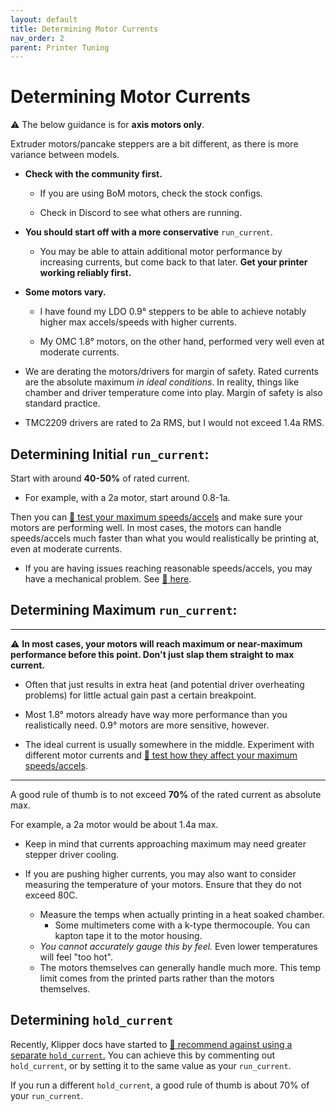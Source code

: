 ```yaml
---
layout: default
title: Determining Motor Currents
nav_order: 2
parent: Printer Tuning
---
```

# Determining Motor Currents
:warning: The below guidance is for **axis motors only**.

Extruder motors/pancake steppers are a bit different, as there is more variance between models.

- **Check with the community first.**
    - If you are using BoM motors, check the stock configs.

    - Check in Discord to see what others are running.

- **You should start off with a more conservative** `run_current`.
    - You may be able to attain additional motor performance by increasing currents, but come back to that later. **Get your printer working reliably first.**

- **Some motors vary.**
    - I have found my LDO 0.9° steppers to be able to achieve notably higher max accels/speeds with higher currents. 

    - My OMC 1.8° motors, on the other hand, performed very well even at moderate currents.

- We are derating the motors/drivers for margin of safety. Rated currents are the absolute maximum *in ideal conditions*. In reality, things like chamber and driver temperature come into play. Margin of safety is also standard practice.
- TMC2209 drivers are rated to 2a RMS, but I would not exceed 1.4a RMS.

## Determining Initial `run_current`:
Start with around **40-50%** of rated current.

- For example, with a 2a motor, start around 0.8-1a.

Then you can [:page_facing_up: test your maximum speeds/accels](http://localhost:4000/Print-Tuning-Guide/articles/determining_max_speeds_accels.html) and make sure your motors are performing well. In most cases, the motors can handle speeds/accels much faster than what you would realistically be printing at, even at moderate currents.
- If you are having issues reaching reasonable speeds/accels, you may have a mechanical problem. See [:page_facing_up: here](http://localhost:4000/Print-Tuning-Guide/articles/troubleshooting/layer_shifting.html).

## Determining Maximum `run_current`:

---------------------------------
:warning: **In most cases, your motors will reach maximum or near-maximum performance before this point. Don't just slap them straight to max current.** 

- Often that just results in extra heat (and potential driver overheating problems) for little actual gain past a certain breakpoint.

- Most 1.8° motors already have way more performance than you realistically need. 0.9° motors are more sensitive, however.

- The ideal current is usually somewhere in the middle. Experiment with different motor currents and [:page_facing_up: test how they affect your maximum speeds/accels](http://localhost:4000/Print-Tuning-Guide/articles/determining_max_speeds_accels.html).

---------------------------------

A good rule of thumb is to not exceed **70%** of the rated current as absolute max.

For example, a 2a motor would be about 1.4a max.


- Keep in mind that currents approaching maximum may need greater stepper driver cooling.

- If you are pushing higher currents, you may also want to consider measuring the temperature of your motors. Ensure that they do not exceed 80C.
    - Measure the temps when actually printing in a heat soaked chamber.
        - Some multimeters come with a k-type thermocouple. You can kapton tape it to the motor housing.
    - *You cannot accurately gauge this by feel.* Even lower temperatures will feel "too hot".
    - The motors themselves can generally handle much more. This temp limit comes from the printed parts rather than the motors themselves.
## Determining `hold_current`
Recently, Klipper docs have started to [:page_facing_up: recommend against using a separate `hold_current`.](https://github.com/Klipper3d/klipper/pull/4977) You can achieve this by commenting out `hold_current`, or by setting it to the same value as your `run_current`.

If you run a different `hold_current`, a good rule of thumb is about 70% of your `run_current`.

